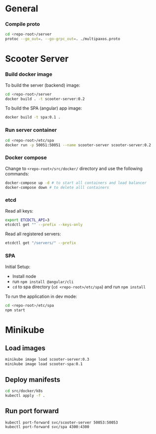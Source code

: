 # General
### Compile proto
```bash
cd <repo-root>/server
protoc --go_out=. --go-grpc_out=. ./multipaxos.proto 
```

# Scooter Server
### Build docker image
To build the server (backend) image:
```bash
cd <repo-root>/server
docker build . -t scooter-server:0.2
```

To build the SPA (angular) app image:
```bash
docker build -t spa:0.1 .
```
### Run server container
```bash
cd <repo-root>/etc/spa
docker run -p 50051:50051 --name scooter-server scooter-server:0.2
```

### Docker compose
Change to `<repo-root>/src/docker/` directory and use the following commands:
```bash
docker-compose up -d # to start all containers and load balancer
docker-compose down # to delete alll containers
```


### etcd
Read all keys:
```bash
export ETCDCTL_API=3
etcdctl get "" --prefix --keys-only
```

Read all registered servers:
```bash
etcdctl get "/servers/" --prefix
```

### SPA
Initial Setup:
* Install node
* run `npm install @angular/cli`
* `cd` to spa directory (`cd <repo-root>/etc/spa`) and run `npm install`

To run the application in dev mode:
```bash
cd <repo-root>/etc/spa
npm start
```


# Minikube
## Load images
```bash
minikube image load scooter-server:0.3
minikube image load scooter-spa:0.1
```

## Deploy manifests
```bash
cd src/docker/k8s
kubectl apply -f .
```


## Run port forward
```bash
kubectl port-forward svc/scooter-server 50053:50053
kubectl port-forward svc/spa 4300:4300
```